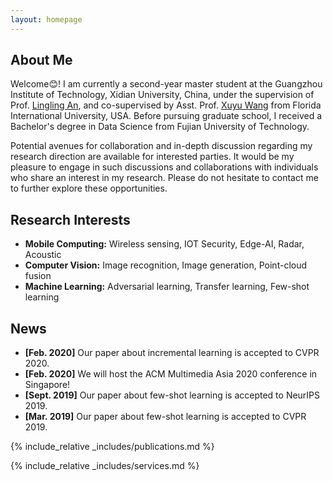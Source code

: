 ```yaml
---
layout: homepage
---
```


## About Me

Welcome😊! I am currently a second-year master student at the Guangzhou Institute of Technology, Xidian University, China, under the supervision of Prof. [Lingling An](https://scholar.google.com/citations?user=DZuZUBYAAAAJ), and co-supervised by Asst. Prof. [Xuyu Wang](https://scholar.google.com/citations?user=f2liGLoAAAAJ) from Florida International University, USA. Before pursuing graduate school, I received a Bachelor's degree in Data Science from Fujian University of Technology. 

Potential avenues for collaboration and in-depth discussion regarding my research direction are available for interested parties. It would be my pleasure to engage in such discussions and collaborations with individuals who share an interest in my research. Please do not hesitate to contact me to further explore these opportunities.

## Research Interests

- **Mobile Computing:** Wireless sensing, IOT Security, Edge-AI, Radar, Acoustic
- **Computer Vision:** Image recognition, Image generation, Point-cloud fusion
- **Machine Learning:** Adversarial learning, Transfer learning, Few-shot learning

## News

- **[Feb. 2020]** Our paper about incremental learning is accepted to CVPR 2020.
- **[Feb. 2020]** We will host the ACM Multimedia Asia 2020 conference in Singapore!
- **[Sept. 2019]** Our paper about few-shot learning is accepted to NeurIPS 2019.
- **[Mar. 2019]** Our paper about few-shot learning is accepted to CVPR 2019.

{% include_relative _includes/publications.md %}

{% include_relative _includes/services.md %}

